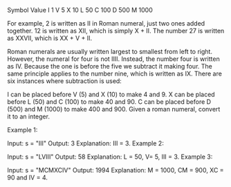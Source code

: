 Symbol       Value
I             1
V             5
X             10
L             50
C             100
D             500
M             1000

For example, 2 is written as II in Roman numeral,
just two ones added together. 12 is written as XII,
which is simply X + II. The number 27 is written as XXVII,
which is XX + V + II.

Roman numerals are usually written largest to smallest from left
to right. However, the numeral for four is not IIII.
Instead, the number four is written as IV.
Because the one is before the five we subtract it making four.
The same principle applies to the number nine,
which is written as IX.
There are six instances where subtraction is used:

I can be placed before V (5) and X (10) to make 4 and 9. 
X can be placed before L (50) and C (100) to make 40 and 90. 
C can be placed before D (500) and M (1000) to make 400 and 900.
Given a roman numeral, convert it to an integer.

 

Example 1:

Input: s = "III"
Output: 3
Explanation: III = 3.
Example 2:

Input: s = "LVIII"
Output: 58
Explanation: L = 50, V= 5, III = 3.
Example 3:

Input: s = "MCMXCIV"
Output: 1994
Explanation: M = 1000, CM = 900, XC = 90 and IV = 4.
